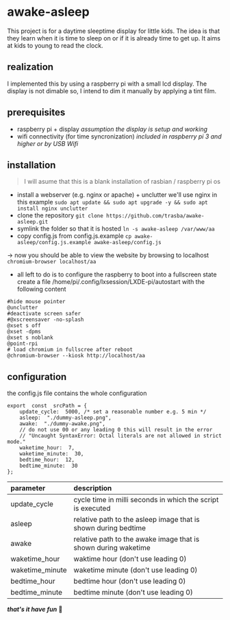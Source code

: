 # awake-asleep

This project is for a daytime sleeptime display for little kids.
The idea is that they learn when it is time to sleep on or if it is already time to get up.
It aims at kids to young to read the clock.

## realization

I implemented this by using a raspberry pi with a small lcd display.
The display is not dimable so, I intend to dim it manually by applying a tint film.

## prerequisites

* raspberry pi + display
*assumption the  display is setup and working*
* wifi connectivity (for time syncronization)
*included in raspberry pi 3 and higher
or by USB Wifi*

## installation

>I will asume that this is a blank installation of rasbian / raspberry pi os

 * install a webserver (e.g. nginx or apache) + unclutter we'll use nginx in this example
`sudo apt update && sudo apt upgrade -y && sudo apt install nginx unclutter`
 * clone the repository
`git clone https://github.com/trasba/awake-asleep.git`
 * symlink the folder so that it is hosted
`ln -s awake-asleep /var/www/aa` 
 * copy config.js from config.js.example
 `cp awake-asleep/config.js.example awake-asleep/config.js `

-> now you should be able to view the website by browsing to localhost
`chromium-browser localhost/aa`

 * all left to do is to configure the raspberry to boot into a fullscreen state
 create a file /home/pi/.config/lxsession/LXDE-pi/autostart with the following content
```
#hide mouse pointer
@unclutter
#deactivate screen safer
#@xscreensaver -no-splash
@xset s off
@xset -dpms
@xset s noblank
@point-rpi
# load chromium in fullscree after reboot
@chromium-browser --kiosk http://localhost/aa
```
## configuration
the config.js file contains the whole configuration

```
export  const  srcPath = {
	update_cycle:  5000, /* set a reasonable number e.g. 5 min */
	asleep:  "./dummy-asleep.png",
	awake:  "./dummy-awake.png",
	// do not use 00 or any leading 0 this will result in the error
	// "Uncaught SyntaxError: Octal literals are not allowed in strict mode."
	waketime_hour:  7,
	waketime_minute:  30,
	bedtime_hour:  12,
	bedtime_minute:  30
};
```

| parameter      | description |
| :----------- | :----------- |
| update_cycle	|	cycle time in milli seconds in which the script is executed  |
| asleep| relative path to the asleep image that is shown during bedtime |
| awake| relative path to the awake image that is shown during waketime |
| waketime_hour| waktime hour (don't use leading 0) |
| waketime_minute| waketime minute (don't use leading 0) |
| bedtime_hour| bedtime hour (don't use leading 0) |
| bedtime_minute|bedtime minute (don't use leading 0) |

***that's it have fun*** :tada: